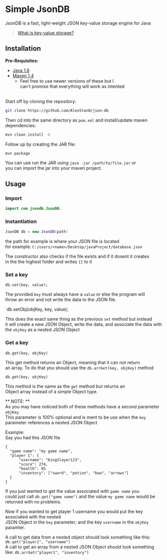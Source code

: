 # Simple JsonDB

JsonDB is a fast, light-weight JSON key-value storage engine for Java
> [What is key-value storage?](https://redis.com/nosql/key-value-databases/)

## Installation

**Pre-Requisites:**
  * [Java 1.8](https://www.java.com/download/ie_manual.jsp) 
  * [Maven 1.4](https://maven.apache.org/download.cgi)
    * Feel free to use newer versions of these but I <br> can't promise that everything will work as intented


<br>Start off by cloning the repository: 
```bash
git clone https://github.com/AlexStan0/json-db
```

Then cd into the same directory as `pom.xml` and install/update maven dependencies:
```bash
mvn clean install -U
```

Follow up by creating the JAR file:
```bash
mvn package
```

You can use run the JAR using `java -jar /path/to/file.jar` or <br>
you can import the jar into your maven project.

## Usage

### Import
```Java
import com.jsondb.JsonDB;
```

### Instantiation
```Java
JsonDB db = new JsonDB(path)
```

the path for example is where your JSON file is located <br>
for example: `C:/users/<name>/Desktop/javaProject/database.json`<br>

The constructor also checks if the file exists and if it dosent it creates <br>
in the the highest folder and writes `{}` to it

### Set a key
`db.set(key, value);`

The provided `key` must always have a `value` or else the program will <br>
throw an error and not write the data to the JSON file. <br>

`db.setObj(objKey, key, value);

This does the exact same thing as the previous `set` method but instead <br>
it will create a new JSON Object, write the data, and associate the data with <br>
the `objKey` as a nested JSON Object


### Get a key

`db.get(key, objKey)` 

This get method returns an Object, meaning that it can not return <br>
an array. To do that you should use the `db.arrGet(key, objKey)` method

`db.get(key, objKey)`

This method is the same as the `get` method but returns an <br>
Object array instead of a simple Object type. 

** NOTE: ** <br>
As you may have noticed both of these methods have a second parameter `objKey`.<br>
This parameter is 100% optional and is ment to be use when the `key` parameter references a nested JSON Object <br>

Example: <br>
  Say you had this JSON file 
  ```JSO
  {
    "game name": "my game name",
    "player 1": {
        "username": "KingSlayer123",
        "score": 274, 
        "health": 95
        "inventory": ["sword", "potion", "bow", "arrows"]
    }
  }
  ```
If you just wanted to get the value associated with `game name` you <br>
could just call `db.get("game name")` and the value `my game name` would be returned with no problems. <br>

Now if you wanted to get player 1 username you would put the key associated with the nested <br>
JSON Object in the `key` parameter; and the key `username` in the `objKey` paramter. <br>

A call to get data from a nested object should look something like this: `db.get("player1", "username")`<br>
A call to get an array from a nested JSON Object should look something like: `db.arrGet("player1", "inventory")`
